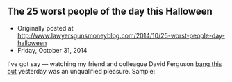 ## The 25 worst people of the day this Halloween

 * Originally posted at http://www.lawyersgunsmoneyblog.com/2014/10/25-worst-people-day-halloween
 * Friday, October 31, 2014

I've got say — watching my friend and colleague David Ferguson [bang this out](http://www.rawstory.com/rs/2014/10/the-25-scariest-people-who-are-making-this-halloween-the-most-frightful-ever/) yesterday was an unqualified pleasure. Sample: